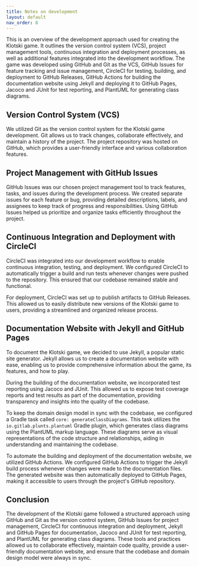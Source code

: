 ```yaml
---
title: Notes on development
layout: default
nav_order: 8
---
```


This is an overview of the development approach used for creating the Klotski game. It outlines the
version control system (VCS), project management tools, continuous integration and deployment processes, as well as
additional features integrated into the development workflow. The game was developed using GitHub and Git as the VCS,
GitHub Issues for feature tracking and issue management, CircleCI for testing, building, and deployment to GitHub
Releases, GitHub Actions for building the documentation website using Jekyll and deploying it to GitHub Pages, Jacoco
and JUnit for test reporting, and PlantUML for generating class diagrams.

## Version Control System (VCS)
We utilized Git as the version control system for the Klotski game development. Git allows us to track changes,
collaborate effectively, and maintain a history of the project. The project repository was hosted on GitHub, which
provides a user-friendly interface and various collaboration features.

## Project Management with GitHub Issues
GitHub Issues was our chosen project management tool to track features, tasks, and issues during the development
process. We created separate issues for each feature or bug, providing detailed descriptions, labels, and assignees to
keep track of progress and responsibilities. Using GitHub Issues helped us prioritize and organize tasks efficiently
throughout the project.

## Continuous Integration and Deployment with CircleCI
CircleCI was integrated into our development workflow to enable continuous integration, testing, and deployment. We
configured CircleCI to automatically trigger a build and run tests whenever changes were pushed to the repository. This
ensured that our codebase remained stable and functional.

For deployment, CircleCI was set up to publish artifacts to GitHub Releases. This allowed us to easily distribute new
versions of the Klotski game to users, providing a streamlined and organized release process.

## Documentation Website with Jekyll and GitHub Pages
To document the Klotski game, we decided to use Jekyll, a popular static site generator. Jekyll allows us to create a
documentation website with ease, enabling us to provide comprehensive information about the game, its features, and how
to play.

During the building of the documentation website, we incorporated test reporting using Jacoco and JUnit. This allowed us
to expose test coverage reports and test results as part of the documentation, providing transparency and insights into
the quality of the codebase.

To keep the domain design model in sync with the codebase, we configured a Gradle task called `core:
generateClassDiagrams`. This task utilizes the `io.gitlab.plunts.plantuml` Gradle plugin, which generates class diagrams
using the PlantUML markup language. These diagrams serve as visual representations of the code structure and
relationships, aiding in understanding and maintaining the codebase.

To automate the building and deployment of the documentation website, we utilized GitHub Actions. We configured GitHub
Actions to trigger the Jekyll build process whenever changes were made to the documentation files. The generated website
was then automatically deployed to GitHub Pages, making it accessible to users through the project's GitHub repository.

## Conclusion
The development of the Klotski game followed a structured approach using GitHub and Git as the version control system,
GitHub Issues for project management, CircleCI for continuous integration and deployment, Jekyll and GitHub Pages for
documentation, Jacoco and JUnit for test reporting, and PlantUML for generating class diagrams. These tools and
practices allowed us to collaborate effectively, maintain code quality, provide a user-friendly documentation website,
and ensure that the codebase and domain design model were always in sync.
